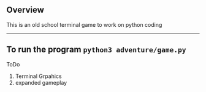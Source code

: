 Overview
--------
This is an old school terminal game to work on python coding

--------
To run the program ```python3 adventure/game.py```
--------
ToDo
1. Terminal Grpahics
2. expanded gameplay
